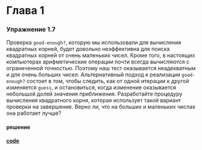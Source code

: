 # Глава 1

### Упражнение 1.7
Проверка `good-enough?`, которую мы использовали для вычисления квадратных корней, будет
довольно неэффективна для поиска квадратных корней от очень маленьких чисел. Кроме того, в
настоящих компьютерах арифметические операции почти всегда вычисляются с ограниченной точностью. 
Поэтому наш тест оказывается неадекватным и для очень больших чисел. Альтернативный
подход к реализации `good-enough?` состоит в том, чтобы следить, как от одной итерации к другой 
изменяется `guess`, и остановиться, когда изменение оказывается небольшой долей значения
приближения. Разработайте процедуру вычисления квадратного корня, которая использует такой
вариант проверки на завершение. Верно ли, что на больших и маленьких числах она работает
лучше?

#### решение
**[code](../../../src/sicp/chapter_01/1_07.rkt)**